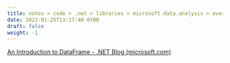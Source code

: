 ```yaml
---
title: notes > code > .net > libraries > microsoft.data.analysis > overview
date: 2022-01-25T13:17:40-0700
draft: false
weight: -1
---
```

[An Introduction to DataFrame - .NET Blog (microsoft.com)](https://devblogs.microsoft.com/dotnet/an-introduction-to-dataframe/)
